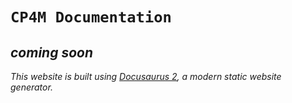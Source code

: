 # `CP4M Documentation `

## *coming soon*

_This website is built using [Docusaurus 2](https://docusaurus.io/), a modern static website generator._

